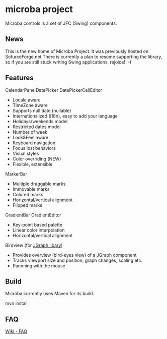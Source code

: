 microba project
=======
Microba controls is a set of JFC (Swing) components.

News
----------
This is the new home of Microba Project. It was previously hosted on SofurceForge.net
There is currently a plan to resume supporting the library, so if you are still stuck writing Swing applications, rejoice! :-)

Features
---------
CalendarPane
DatePicker
DatePickerCellEditor
* Locale aware
* TimeZone aware
* Supports null date (nullable)
* Internationalized (i18n), easy to add your language
* Holidays/weekends model
* Restricted dates model
* Number of week
* Look&Feel aware
* Keyboard navigation
* Focus lost behaviors
* Visual styles
* Color overriding (NEW)
* Flexible, extensible

MarkerBar
* Multiple draggable marks
* Immovable marks
* Colored marks
* Horizontal/vertical alignment
* Flipped marks

GradientBar
GradientEditor
* Key-point based palette
* Linear color interpolation
* Horizontal/vertical alignment

Birdview (for [JGraph libary](http://www.jgraph.com/))
* Provides overview (bird-eyes view) of a JGraph component
* Tracks viewport size and position, graph changes, scaling etc.
* Pannning with the mouse


Build
----------
Microba currently uses Maven for its build.

   mvn install
   
FAQ
-----------
[Wiki - FAQ](https://github.com/tdbear/microba/wiki/FAQ)
		
